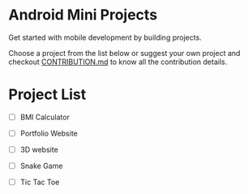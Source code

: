 # Android Mini Projects
Get started with mobile development by building projects.

Choose a project from the list below or suggest your own project and checkout [CONTRIBUTION.md](./CONTRIBUTION.md) to know all the contribution details.

# Project List
 - [ ] BMI Calculator
 - [ ] Portfolio Website
 - [ ] 3D website
 - [ ] Snake Game
 - [ ] Tic Tac Toe

